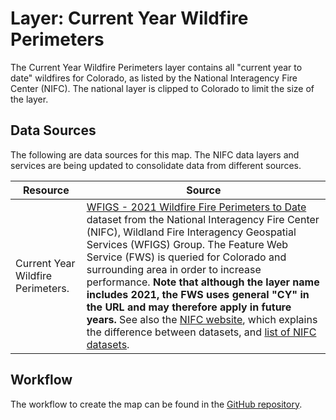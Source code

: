# Layer: Current Year Wildfire Perimeters #

The Current Year Wildfire Perimeters layer contains all "current year to date" wildfires for Colorado,
as listed by the National Interagency Fire Center (NIFC).
The national layer is clipped to Colorado to limit the size of the layer.

## Data Sources ##

The following are data sources for this map.
The NIFC data layers and services are being updated to consolidate data from different sources.

| **Resource** | **Source** |
| -- | -- |
| Current Year Wildfire Perimeters. | [WFIGS - 2021 Wildfire Fire Perimeters to Date](https://data-nifc.opendata.arcgis.com/datasets/nifc::wfigs-2021-wildland-fire-perimeters-to-date/about) dataset from the National Interagency Fire Center (NIFC), Wildland Fire Interagency Geospatial Services (WFIGS) Group.  The Feature Web Service (FWS) is queried for Colorado and surrounding area in order to increase performance.  **Note that although the layer name includes 2021, the FWS uses general "CY" in the URL and may therefore apply in future years.** See also the [NIFC website](https://data-nifc.opendata.arcgis.com/), which explains the difference between datasets, and [list of NIFC datasets](https://data-nifc.opendata.arcgis.com/search?collection=Dataset). |

## Workflow ##

The workflow to create the map can be found in the [GitHub repository](https://github.com/OpenWaterFoundation/owf-infomapper-co-boulder/tree/master/workflow/CurrentConditions/Environment-Wildfires).
